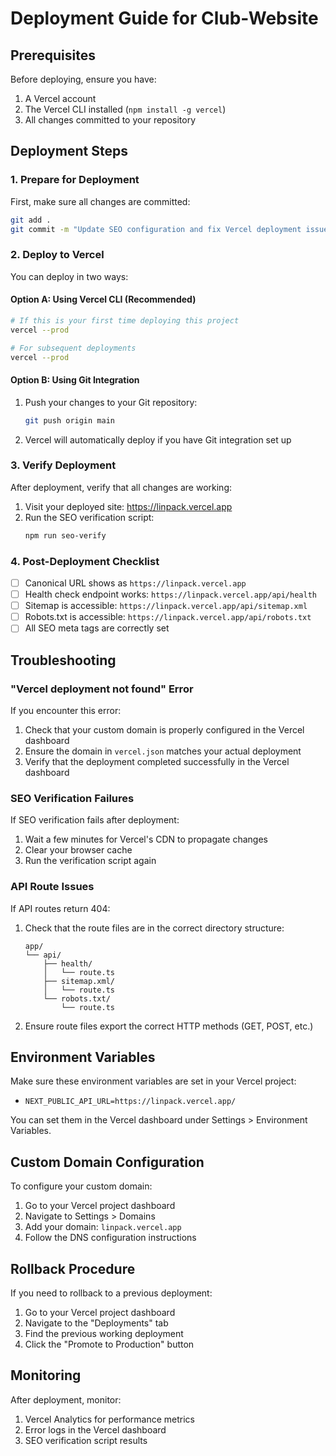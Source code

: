 # Deployment Guide for Club-Website

## Prerequisites

Before deploying, ensure you have:

1. A Vercel account
2. The Vercel CLI installed (`npm install -g vercel`)
3. All changes committed to your repository

## Deployment Steps

### 1. Prepare for Deployment

First, make sure all changes are committed:

```bash
git add .
git commit -m "Update SEO configuration and fix Vercel deployment issues"
```

### 2. Deploy to Vercel

You can deploy in two ways:

#### Option A: Using Vercel CLI (Recommended)

```bash
# If this is your first time deploying this project
vercel --prod

# For subsequent deployments
vercel --prod
```

#### Option B: Using Git Integration

1. Push your changes to your Git repository:
   ```bash
   git push origin main
   ```

2. Vercel will automatically deploy if you have Git integration set up

### 3. Verify Deployment

After deployment, verify that all changes are working:

1. Visit your deployed site: https://linpack.vercel.app
2. Run the SEO verification script:
   ```bash
   npm run seo-verify
   ```

### 4. Post-Deployment Checklist

- [ ] Canonical URL shows as `https://linpack.vercel.app`
- [ ] Health check endpoint works: `https://linpack.vercel.app/api/health`
- [ ] Sitemap is accessible: `https://linpack.vercel.app/api/sitemap.xml`
- [ ] Robots.txt is accessible: `https://linpack.vercel.app/api/robots.txt`
- [ ] All SEO meta tags are correctly set

## Troubleshooting

### "Vercel deployment not found" Error

If you encounter this error:

1. Check that your custom domain is properly configured in the Vercel dashboard
2. Ensure the domain in `vercel.json` matches your actual deployment
3. Verify that the deployment completed successfully in the Vercel dashboard

### SEO Verification Failures

If SEO verification fails after deployment:

1. Wait a few minutes for Vercel's CDN to propagate changes
2. Clear your browser cache
3. Run the verification script again

### API Route Issues

If API routes return 404:

1. Check that the route files are in the correct directory structure:
   ```
   app/
   └── api/
       ├── health/
       │   └── route.ts
       ├── sitemap.xml/
       │   └── route.ts
       └── robots.txt/
           └── route.ts
   ```

2. Ensure route files export the correct HTTP methods (GET, POST, etc.)

## Environment Variables

Make sure these environment variables are set in your Vercel project:

- `NEXT_PUBLIC_API_URL=https://linpack.vercel.app/`

You can set them in the Vercel dashboard under Settings > Environment Variables.

## Custom Domain Configuration

To configure your custom domain:

1. Go to your Vercel project dashboard
2. Navigate to Settings > Domains
3. Add your domain: `linpack.vercel.app`
4. Follow the DNS configuration instructions

## Rollback Procedure

If you need to rollback to a previous deployment:

1. Go to your Vercel project dashboard
2. Navigate to the "Deployments" tab
3. Find the previous working deployment
4. Click the "Promote to Production" button

## Monitoring

After deployment, monitor:

1. Vercel Analytics for performance metrics
2. Error logs in the Vercel dashboard
3. SEO verification script results